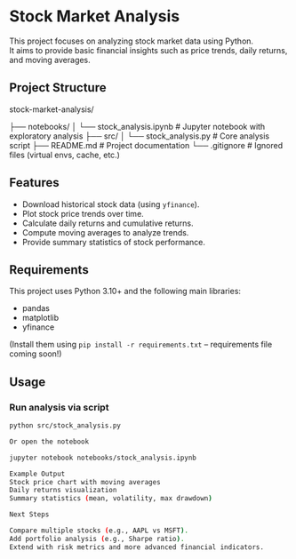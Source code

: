 # Stock Market Analysis

This project focuses on analyzing stock market data using Python.  
It aims to provide basic financial insights such as price trends, daily returns, and moving averages.  

## Project Structure

stock-market-analysis/

├── notebooks/
│ └── stock_analysis.ipynb # Jupyter notebook with exploratory analysis
├── src/
│ └── stock_analysis.py # Core analysis script
├── README.md # Project documentation
└── .gitignore # Ignored files (virtual envs, cache, etc.)


## Features

- Download historical stock data (using `yfinance`).
- Plot stock price trends over time.
- Calculate daily returns and cumulative returns.
- Compute moving averages to analyze trends.
- Provide summary statistics of stock performance.

## Requirements

This project uses Python 3.10+ and the following main libraries:
- pandas  
- matplotlib  
- yfinance  

(Install them using `pip install -r requirements.txt` – requirements file coming soon!)

## Usage

### Run analysis via script
```bash
python src/stock_analysis.py

Or open the notebook

jupyter notebook notebooks/stock_analysis.ipynb

Example Output
Stock price chart with moving averages
Daily returns visualization
Summary statistics (mean, volatility, max drawdown)

Next Steps

Compare multiple stocks (e.g., AAPL vs MSFT).
Add portfolio analysis (e.g., Sharpe ratio).
Extend with risk metrics and more advanced financial indicators.